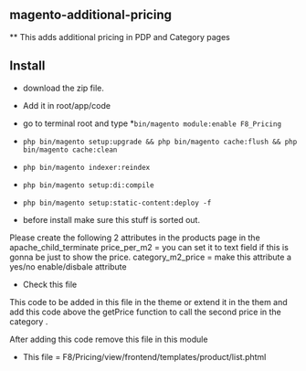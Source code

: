 ## magento-additional-pricing
** This adds additional pricing in PDP and Category pages

## Install
* download the zip file.
* Add it in root/app/code
* go to terminal root and type 
*`bin/magento module:enable F8_Pricing`

* `php bin/magento setup:upgrade && php bin/magento cache:flush && php bin/magento cache:clean`
* `php bin/magento indexer:reindex`
* `php bin/magento setup:di:compile`
* `php bin/magento setup:static-content:deploy -f`


* before install make sure this stuff is sorted out.
 
Please create the following 2 attributes in the products page in the apache_child_terminate
price_per_m2 = you can set it to text field if this is gonna be just to show the price.
category_m2_price = make this attribute a yes/no enable/disbale attribute  



* Check this file

 This code to be added in this file in the theme or 
 extend it in the them and add this code 
 above the getPrice function to call the 
 second price in the category .

 After adding this code remove this file in this module

* This file = F8/Pricing/view/frontend/templates/product/list.phtml
